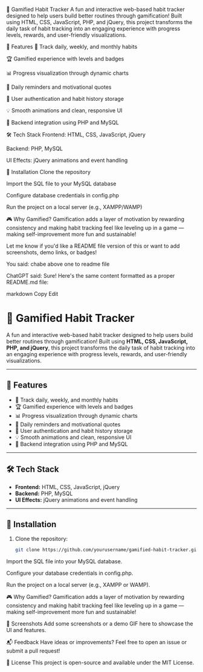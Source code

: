 🎯 Gamified Habit Tracker
A fun and interactive web-based habit tracker designed to help users build better routines through gamification! Built using HTML, CSS, JavaScript, PHP, and jQuery, this project transforms the daily task of habit tracking into an engaging experience with progress levels, rewards, and user-friendly visualizations.

🚀 Features
📆 Track daily, weekly, and monthly habits

🏆 Gamified experience with levels and badges

📊 Progress visualization through dynamic charts

🔔 Daily reminders and motivational quotes

👤 User authentication and habit history storage

💡 Smooth animations and clean, responsive UI

💾 Backend integration using PHP and MySQL

🛠️ Tech Stack
Frontend: HTML, CSS, JavaScript, jQuery

Backend: PHP, MySQL

UI Effects: jQuery animations and event handling

📌 Installation
Clone the repository

Import the SQL file to your MySQL database

Configure database credentials in config.php

Run the project on a local server (e.g., XAMPP/WAMP)

🎮 Why Gamified?
Gamification adds a layer of motivation by rewarding consistency and making habit tracking feel like leveling up in a game — making self-improvement more fun and sustainable!

Let me know if you'd like a README file version of this or want to add screenshots, demo links, or badges!







You said:
chabe above one to readme file


ChatGPT said:
Sure! Here's the same content formatted as a proper README.md file:

markdown
Copy
Edit
# 🎯 Gamified Habit Tracker

A fun and interactive web-based habit tracker designed to help users build better routines through gamification! Built using **HTML, CSS, JavaScript, PHP, and jQuery**, this project transforms the daily task of habit tracking into an engaging experience with progress levels, rewards, and user-friendly visualizations.

---

## 🚀 Features

- 📆 Track daily, weekly, and monthly habits  
- 🏆 Gamified experience with levels and badges  
- 📊 Progress visualization through dynamic charts  
- 🔔 Daily reminders and motivational quotes  
- 👤 User authentication and habit history storage  
- 💡 Smooth animations and clean, responsive UI  
- 💾 Backend integration using PHP and MySQL

---

## 🛠️ Tech Stack

- **Frontend:** HTML, CSS, JavaScript, jQuery  
- **Backend:** PHP, MySQL  
- **UI Effects:** jQuery animations and event handling

---

## 📌 Installation

1. Clone the repository:
   ```bash
   git clone https://github.com/yourusername/gamified-habit-tracker.git
Import the SQL file into your MySQL database.

Configure your database credentials in config.php.

Run the project on a local server (e.g., XAMPP or WAMP).

🎮 Why Gamified?
Gamification adds a layer of motivation by rewarding consistency and making habit tracking feel like leveling up in a game — making self-improvement more fun and sustainable!

📸 Screenshots
Add some screenshots or a demo GIF here to showcase the UI and features.

📬 Feedback
Have ideas or improvements? Feel free to open an issue or submit a pull request!

📄 License
This project is open-source and available under the MIT License.
